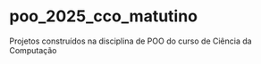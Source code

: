 # poo_2025_cco_matutino
Projetos construídos na disciplina de POO do curso de Ciência da Computação
